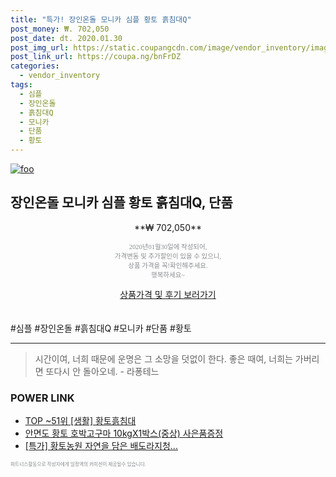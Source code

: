 ```yaml
--- 
title: "특가! 장인온돌 모니카 심플 황토 흙침대Q" 
post_money: ₩. 702,050 
post_date: dt. 2020.01.30 
post_img_url: https://static.coupangcdn.com/image/vendor_inventory/images/2017/09/26/14/1/de75fb8b-cb7f-47cf-9a1b-2dcf0aa2eed4.jpg 
post_link_url: https://coupa.ng/bnFrDZ 
categories: 
  - vendor_inventory 
tags: 
  - 심플 
  - 장인온돌 
  - 흙침대Q 
  - 모니카 
  - 단품 
  - 황토 
--- 
```

[![foo](https://static.coupangcdn.com/image/vendor_inventory/images/2017/09/26/14/1/de75fb8b-cb7f-47cf-9a1b-2dcf0aa2eed4.jpg)](https://coupa.ng/bnFrDZ) 

## 장인온돌 모니카 심플 황토 흙침대Q, 단품 
<p style="text-align: center;">**₩ 702,050**</p> 
<p style="text-align: center;"><span style="color: #898c8f; font-family: Georgia,Times,serif; font-size: 0.75em;">2020년01월30일에 작성되어, <br>가격변동 및 추가할인이 있을 수 있으니,<br> 상품 가격을 꼭!확인해주세요.<br>행복하세요~</span> 
</p>	 
<div markdown="0" style="text-align: center;"><a href="https://coupa.ng/bnFrDZ" class="btn btn--success">상품가격 및 후기 보러가기</a></div> 
<br><br> 
  #심플 #장인온돌 #흙침대Q #모니카 #단품 #황토 
<hr> 

> 시간이여, 너희 때문에 운명은 그 소망을 덧없이 한다. 좋은 때여, 너희는 가버리면 또다시 안 돌아오네. - 라퐁테느 


### POWER LINK

* <a href="https://blog.naver.com/an0733/221789661566" target="_blank"> TOP ~51위 [생활] 황토흙침대</a>
* <a href="https://blog.naver.com/fasyy4321/221787579873" target="_blank">안면도 황토 호박고구마 10kgX1박스(중상) 사은품증정</a>
* <a href="https://blog.naver.com/sakai111/221789108631" target="_blank">[특가] 황토농원 자연을 담은 배도라지청...</a>

<span style="color: #898c8f; font-family: Georgia,Times,serif; font-size: 0.55em;">파트너스활동으로 작성자에게 일정액의 커미션이 제공될수 있습니다.</span> 
